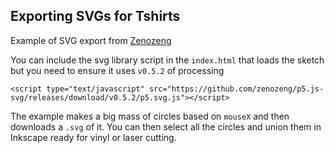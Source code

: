 ## Exporting SVGs for Tshirts

Example of SVG export from [Zenozeng](https://github.com/zenozeng/p5.js-svg)

You can include the svg library script in the `index.html` that loads the sketch but you need to ensure it uses `v0.5.2` of processing 

```
<script type="text/javascript" src="https://github.com/zenozeng/p5.js-svg/releases/download/v0.5.2/p5.svg.js"></script>
```

The example makes a big mass of circles based on `mouseX` and then downloads a `.svg` of it. You can then select all the circles and union them in Inkscape ready for vinyl or laser cutting. 

